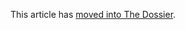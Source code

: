 This article has [moved into The Dossier](https://codeberg.org/catseye/The-Dossier/src/branch/master/article/Nested-Modal-Transducers/README.md).
